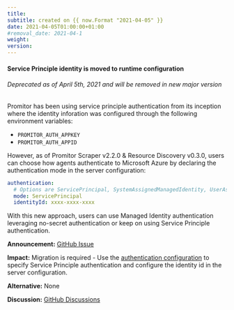 ```yaml
---
title:
subtitle: created on {{ now.Format "2021-04-05" }}
date: 2021-04-05T01:00:00+01:00
#removal_date: 2021-04-1
weight:
version:
---
```


#### Service Principle identity is moved to runtime configuration

###### Deprecated as of April 5th, 2021 and will be removed in new major version

Promitor has been using service principle authentication from its inception where the identity
inforation was configured through the following environment variables:

- `PROMITOR_AUTH_APPKEY`
- `PROMITOR_AUTH_APPID`

However, as of Promitor Scraper v2.2.0 & Resource Discovery v0.3.0, users can choose how agents authenticate to Microsoft
 Azure by declaring the authentication mode in the server configuration:

```yaml
authentication:
  # Options are ServicePrincipal, SystemAssignedManagedIdentity, UserAssignedManagedIdentity , DefaultAzureCredential.
  mode: ServicePrincipal
  identityId: xxxx-xxxx-xxxx
```

With this new approach, users can use Managed Identity authentication leveraging no-secret authentication or keep on
 using Service Principle authentication.

**Announcement:** [GitHub Issue](https://github.com/tomkerkhove/promitor/issues/1582)

**Impact:** Migration is required - Use the [authentication configuration](https://docs.promitor.io/configuration/v2.x/azure-authentication#supported-authentication-mechanisms)
 to specify Service Principle authentication and configure the identity id in the server configuration.

**Alternative:** None

**Discussion:** [GitHub Discussions](https://github.com/tomkerkhove/promitor/discussions/1583)
